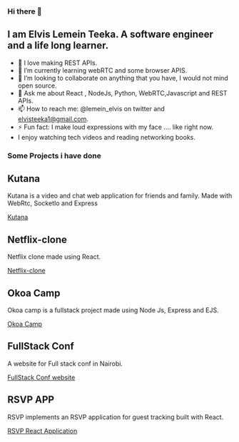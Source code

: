 ### Hi there 👋

## I am Elvis Lemein Teeka. A software engineer and a life long learner.

<!--
**teekize/teekize** is a ✨ _special_ ✨ repository because its `README.md` (this file) appears on your GitHub profile. -->

- 🔭 I love making REST APIs.
- 🌱 I’m currently learning webRTC and some browser APIS.
- 👯 I’m looking to collaborate on anything that you have, I would not mind open source.
- 💬 Ask me about React , NodeJs, Python, WebRTC,Javascript and REST APIs.
- 📫 How to reach me: @lemein_elvis on twitter and elvisteeka1@gmail.com.
- ⚡ Fun fact: I make loud expressions with my face .... like right now.
-  I enjoy watching tech videos and reading networking books.


### Some Projects i have done

## Kutana 

Kutana is a video and chat web application for friends and family. Made with WebRtc, SocketIo and Express

[Kutana](https://radiant-bayou-06790.herokuapp.com/)

## Netflix-clone

Netflix clone made using React.

[Netflix-clone](https://wizardly-torvalds-7ccbf9.netlify.app/)

## Okoa Camp

Okoa camp is a fullstack project made using Node Js, Express and EJS.

[Okoa Camp](https://finalokoa.glitch.me/)

## FullStack Conf

A website for Full stack conf in Nairobi.

[FullStack Conf website](https://fullstackcon.glitch.me/)

## RSVP APP

RSVP implements an RSVP application for guest tracking built with React.

[RSVP React Application](https://pedantic-visvesvaraya-03e7a2.netlify.app/)

<!-- 6. [Kutana](https://radiant-bayou-06790.herokuapp.com/) -->





